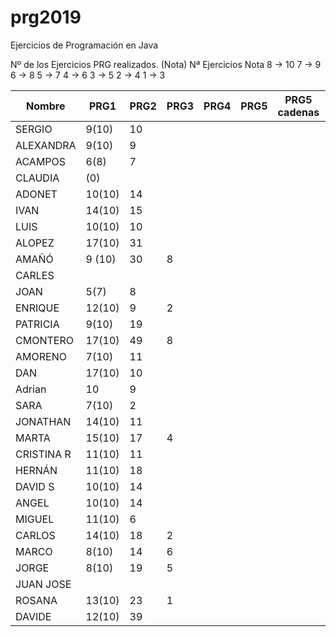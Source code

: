 # prg2019
Ejercicios de Programación en Java

Nº de los Ejercicios PRG realizados. (Nota)
Nª Ejercicios	Nota
8 ->	10
7  ->	9
6	 ->	8
5	 ->	7
4	 ->	6
3	 ->	5
2	 ->	4
1	 ->	3

| Nombre    | PRG1 | PRG2 | PRG3 | PRG4 | PRG5 | PRG5 cadenas| PRG6 | PRG7 | PRG8 |
| ------    | ---- | ---- | ---- | ---- | ---- | ----------- | ---- | ---- | ---- |
| SERGIO    | 9(10)|  10  |      |      |      |             |      |      |      |
| ALEXANDRA | 9(10)|  9   |      |      |      |             |      |      |      |
| ACAMPOS   | 6(8) |  7   |      |      |      |             |      |      |      |
| CLAUDIA   | (0)  |      |      |      |      |             |      |      |      |
| ADONET    |10(10)|  14  |      |      |      |             |      |      |      |
| IVAN      |14(10)|  15  |      |      |      |             |      |      |      |
| LUIS      |10(10)|  10  |      |      |      |             |      |      |      |
| ALOPEZ    |17(10)|  31  |      |      |      |             |      |      |      |
| AMAÑÓ     |9 (10)|  30  |  8   |      |      |             |      |      |      |
| CARLES    |      |      |      |      |      |             |      |      |      |
| JOAN      |  5(7)|   8  |      |      |      |             |      |      |      |
| ENRIQUE   |12(10)|   9  |   2  |      |      |             |      |      |      |
| PATRICIA  | 9(10)|  19  |      |      |      |             |      |      |      |
| CMONTERO  |17(10)|  49  |   8  |      |      |             |      |      |      |
| AMORENO   | 7(10)|  11  |      |      |      |             |      |      |      |
| DAN       |17(10)|  10  |      |      |      |             |      |      |      |
| Adrian    |  10  |   9  |      |      |      |             |      |      |      |
| SARA      | 7(10)|  2   |      |      |      |             |      |      |      |
| JONATHAN  |14(10)|  11  |      |      |      |             |      |      |      |
| MARTA     |15(10)|  17  |    4  |      |      |             |      |      |      |
| CRISTINA R|11(10)|  11  |      |      |      |             |      |      |      |
| HERNÁN    |11(10)|  18  |      |      |      |             |      |      |      |
| DAVID S   |10(10)|  14  |      |      |      |             |      |      |      |
| ANGEL     |10(10)|  14  |      |      |      |             |      |      |      |
| MIGUEL    |11(10)|  6   |      |      |      |             |      |      |      |
| CARLOS    |14(10)|  18  |   2  |      |      |             |      |      |      |
| MARCO     | 8(10)|  14  |   6  |      |      |             |      |      |      |
| JORGE     | 8(10)|  19  |   5  |      |      |             |      |      |      |
| JUAN JOSE |      |      |      |      |      |             |      |      |      |
| ROSANA    |13(10)|  23  |   1  |      |      |             |      |      |      |
| DAVIDE    |12(10)|  39  |      |      |      |             |      |      |      |

